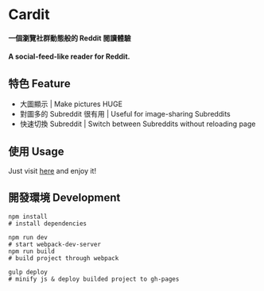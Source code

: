 # Cardit
#### 一個瀏覽社群動態般的 Reddit 閱讀體驗
#### A social-feed-like reader for Reddit.

## 特色 Feature
* 大圖顯示 | Make pictures HUGE
* 	對圖多的 Subreddit 很有用 | Useful for image-sharing Subreddits
* 快速切換 Subreddit | Switch between Subreddits without reloading page 

## 使用 Usage
Just visit [here](http://cardit.bobbyrealms.info/) and enjoy it!

## 開發環境 Development
```
npm install 
# install dependencies

npm run dev 
# start webpack-dev-server
npm run build
# build project through webpack

gulp deploy 
# minify js & deploy builded project to gh-pages
```